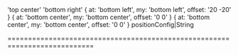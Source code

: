 <!--**
/*-------------------------------------------
    Auto-generated file. Do not modify.
-------------------------------------------

**-->
<!--merge--><!--/merge-->
<!--custom_default_for_windows_8-->'top center'<!--/custom_default_for_windows_8-->
<!--custom_default_for_windows_10-->'bottom right'<!--/custom_default_for_windows_10-->
<!--custom_default_for_android-->{ at: 'bottom left', my: 'bottom left', offset: '20 -20' }<!--/custom_default_for_android-->
<!--custom_default_for_android_phone-->{ at: 'bottom center', my: 'bottom center', offset: '0 0' }<!--/custom_default_for_android_phone-->
<!--custom_default_for_windows_phone_10-->{ at: 'bottom center', my: 'bottom center', offset: '0 0' }<!--/custom_default_for_windows_phone_10-->
<!--type-->positionConfig|String<!--/type-->
===========================================================================
